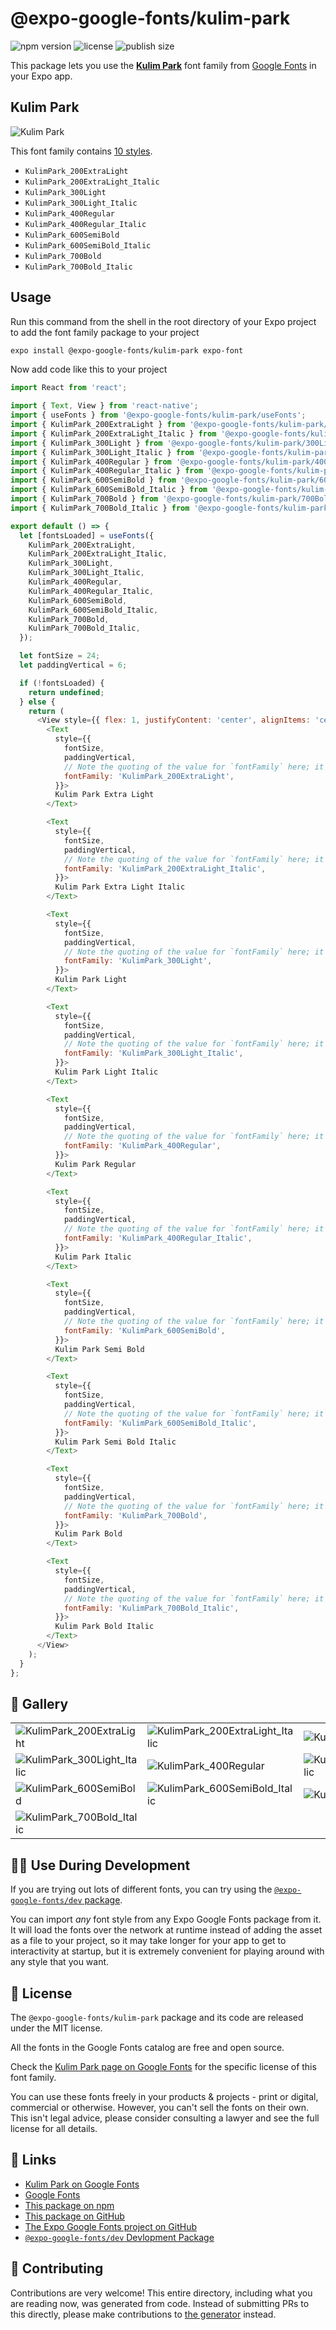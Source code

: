 # @expo-google-fonts/kulim-park

![npm version](https://flat.badgen.net/npm/v/@expo-google-fonts/kulim-park)
![license](https://flat.badgen.net/github/license/expo/google-fonts)
![publish size](https://flat.badgen.net/packagephobia/install/@expo-google-fonts/kulim-park)

This package lets you use the [**Kulim Park**](https://fonts.google.com/specimen/Kulim+Park) font family from [Google Fonts](https://fonts.google.com/) in your Expo app.

## Kulim Park

![Kulim Park](./font-family.png)

This font family contains [10 styles](#-gallery).

- `KulimPark_200ExtraLight`
- `KulimPark_200ExtraLight_Italic`
- `KulimPark_300Light`
- `KulimPark_300Light_Italic`
- `KulimPark_400Regular`
- `KulimPark_400Regular_Italic`
- `KulimPark_600SemiBold`
- `KulimPark_600SemiBold_Italic`
- `KulimPark_700Bold`
- `KulimPark_700Bold_Italic`

## Usage

Run this command from the shell in the root directory of your Expo project to add the font family package to your project
```sh
expo install @expo-google-fonts/kulim-park expo-font
```

Now add code like this to your project
```js
import React from 'react';

import { Text, View } from 'react-native';
import { useFonts } from '@expo-google-fonts/kulim-park/useFonts';
import { KulimPark_200ExtraLight } from '@expo-google-fonts/kulim-park/200ExtraLight';
import { KulimPark_200ExtraLight_Italic } from '@expo-google-fonts/kulim-park/200ExtraLight_Italic';
import { KulimPark_300Light } from '@expo-google-fonts/kulim-park/300Light';
import { KulimPark_300Light_Italic } from '@expo-google-fonts/kulim-park/300Light_Italic';
import { KulimPark_400Regular } from '@expo-google-fonts/kulim-park/400Regular';
import { KulimPark_400Regular_Italic } from '@expo-google-fonts/kulim-park/400Regular_Italic';
import { KulimPark_600SemiBold } from '@expo-google-fonts/kulim-park/600SemiBold';
import { KulimPark_600SemiBold_Italic } from '@expo-google-fonts/kulim-park/600SemiBold_Italic';
import { KulimPark_700Bold } from '@expo-google-fonts/kulim-park/700Bold';
import { KulimPark_700Bold_Italic } from '@expo-google-fonts/kulim-park/700Bold_Italic';

export default () => {
  let [fontsLoaded] = useFonts({
    KulimPark_200ExtraLight,
    KulimPark_200ExtraLight_Italic,
    KulimPark_300Light,
    KulimPark_300Light_Italic,
    KulimPark_400Regular,
    KulimPark_400Regular_Italic,
    KulimPark_600SemiBold,
    KulimPark_600SemiBold_Italic,
    KulimPark_700Bold,
    KulimPark_700Bold_Italic,
  });

  let fontSize = 24;
  let paddingVertical = 6;

  if (!fontsLoaded) {
    return undefined;
  } else {
    return (
      <View style={{ flex: 1, justifyContent: 'center', alignItems: 'center' }}>
        <Text
          style={{
            fontSize,
            paddingVertical,
            // Note the quoting of the value for `fontFamily` here; it expects a string!
            fontFamily: 'KulimPark_200ExtraLight',
          }}>
          Kulim Park Extra Light
        </Text>

        <Text
          style={{
            fontSize,
            paddingVertical,
            // Note the quoting of the value for `fontFamily` here; it expects a string!
            fontFamily: 'KulimPark_200ExtraLight_Italic',
          }}>
          Kulim Park Extra Light Italic
        </Text>

        <Text
          style={{
            fontSize,
            paddingVertical,
            // Note the quoting of the value for `fontFamily` here; it expects a string!
            fontFamily: 'KulimPark_300Light',
          }}>
          Kulim Park Light
        </Text>

        <Text
          style={{
            fontSize,
            paddingVertical,
            // Note the quoting of the value for `fontFamily` here; it expects a string!
            fontFamily: 'KulimPark_300Light_Italic',
          }}>
          Kulim Park Light Italic
        </Text>

        <Text
          style={{
            fontSize,
            paddingVertical,
            // Note the quoting of the value for `fontFamily` here; it expects a string!
            fontFamily: 'KulimPark_400Regular',
          }}>
          Kulim Park Regular
        </Text>

        <Text
          style={{
            fontSize,
            paddingVertical,
            // Note the quoting of the value for `fontFamily` here; it expects a string!
            fontFamily: 'KulimPark_400Regular_Italic',
          }}>
          Kulim Park Italic
        </Text>

        <Text
          style={{
            fontSize,
            paddingVertical,
            // Note the quoting of the value for `fontFamily` here; it expects a string!
            fontFamily: 'KulimPark_600SemiBold',
          }}>
          Kulim Park Semi Bold
        </Text>

        <Text
          style={{
            fontSize,
            paddingVertical,
            // Note the quoting of the value for `fontFamily` here; it expects a string!
            fontFamily: 'KulimPark_600SemiBold_Italic',
          }}>
          Kulim Park Semi Bold Italic
        </Text>

        <Text
          style={{
            fontSize,
            paddingVertical,
            // Note the quoting of the value for `fontFamily` here; it expects a string!
            fontFamily: 'KulimPark_700Bold',
          }}>
          Kulim Park Bold
        </Text>

        <Text
          style={{
            fontSize,
            paddingVertical,
            // Note the quoting of the value for `fontFamily` here; it expects a string!
            fontFamily: 'KulimPark_700Bold_Italic',
          }}>
          Kulim Park Bold Italic
        </Text>
      </View>
    );
  }
};

```

## 🔡 Gallery


||||
|-|-|-|
|![KulimPark_200ExtraLight](./KulimPark_200ExtraLight.ttf.png)|![KulimPark_200ExtraLight_Italic](./KulimPark_200ExtraLight_Italic.ttf.png)|![KulimPark_300Light](./KulimPark_300Light.ttf.png)||
|![KulimPark_300Light_Italic](./KulimPark_300Light_Italic.ttf.png)|![KulimPark_400Regular](./KulimPark_400Regular.ttf.png)|![KulimPark_400Regular_Italic](./KulimPark_400Regular_Italic.ttf.png)||
|![KulimPark_600SemiBold](./KulimPark_600SemiBold.ttf.png)|![KulimPark_600SemiBold_Italic](./KulimPark_600SemiBold_Italic.ttf.png)|![KulimPark_700Bold](./KulimPark_700Bold.ttf.png)||
|![KulimPark_700Bold_Italic](./KulimPark_700Bold_Italic.ttf.png)||||


## 👩‍💻 Use During Development

If you are trying out lots of different fonts, you can try using the [`@expo-google-fonts/dev` package](https://github.com/expo/google-fonts/tree/master/font-packages/dev#readme).

You can import *any* font style from any Expo Google Fonts package from it. It will load the fonts
over the network at runtime instead of adding the asset as a file to your project, so it may take longer
for your app to get to interactivity at startup, but it is extremely convenient
for playing around with any style that you want.

## 📖 License

The `@expo-google-fonts/kulim-park` package and its code are released under the MIT license.

All the fonts in the Google Fonts catalog are free and open source.

Check the [Kulim Park page on Google Fonts](https://fonts.google.com/specimen/Kulim+Park) for the specific license of this font family.

You can use these fonts freely in your products & projects - print or digital, commercial or otherwise. However, you can't sell the fonts on their own. This isn't legal advice, please consider consulting a lawyer and see the full license for all details.

## 🔗 Links

- [Kulim Park on Google Fonts](https://fonts.google.com/specimen/Kulim+Park)
- [Google Fonts](https://fonts.google.com/)
- [This package on npm](https://www.npmjs.com/package/@expo-google-fonts/kulim-park)
- [This package on GitHub](https://github.com/expo/google-fonts/tree/master/font-packages/kulim-park)
- [The Expo Google Fonts project on GitHub](https://github.com/expo/google-fonts)
- [`@expo-google-fonts/dev` Devlopment Package](https://github.com/expo/google-fonts/tree/master/font-packages/dev)

## 🤝 Contributing

Contributions are very welcome! This entire directory, including what you are reading now, was generated from code. Instead of submitting PRs to this directly, please make contributions to [the generator](https://github.com/expo/google-fonts/tree/master/packages/generator) instead.
